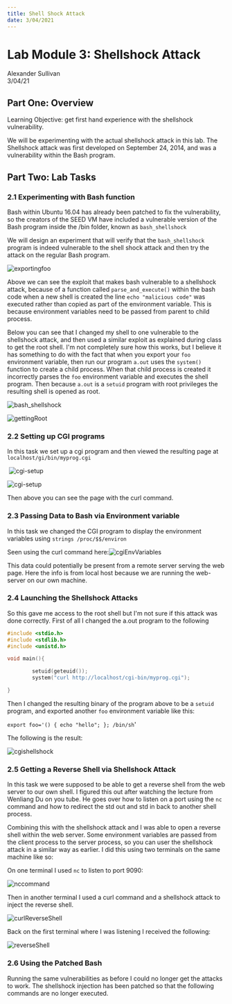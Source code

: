 ```yaml
---
title: Shell Shock Attack
date: 3/04/2021
---
```




# Lab Module 3: Shellshock  Attack

Alexander Sullivan  
3/04/21

## Part One: Overview

Learning Objective: get first hand experience with the shellshock vulnerability.

We will be experimenting with the actual shellshock attack in this lab. The Shellshock attack was first developed on September 24, 2014, and was a vulnerability within the Bash program.

## Part Two: Lab Tasks

### 2.1 Experimenting with Bash function

Bash within Ubuntu 16.04 has already been patched to fix the vulnerability, so the creators of the SEED VM have included a vulnerable version of the Bash program inside the /bin folder, known as  `bash_shellshock`

We will design an experiment that will verify that the `bash_shellshock` program is indeed vulnerable to the shell shock attack and then try the attack on the regular Bash program.

![exportingfoo](/images/exportingfoo.png)

Above we can see the exploit that makes bash vulnerable to a shellshock attack, because of a function called `parse_and_execute()` within the bash code when a new shell is created the line `echo "malicious code"` was executed rather than copied as part of the environment variable. This is because environment variables need to be passed from parent to child process. 

Below you can see that I changed my shell to one vulnerable to the shellshock attack, and then used a similar exploit as explained during class to get the root shell. I'm not completely sure how this works, but I believe it has something to do with the fact that when you export your `foo` environment variable, then run our program `a.out`  uses the `system()` function to create a child process. When that child process is created it incorrectly parses the `foo` environment variable and executes the shell program. Then because `a.out` is a `setuid` program with root privileges the resulting shell is opened as root.

![bash_shellshock](images/bash_shellshock.png)

![gettingRoot](/images/gettingRoot.png)

### 2.2 Setting up CGI programs

In this task we set up a cgi program and then viewed the resulting page at `localhost/gi/bin/myprog.cgi`

​							 ![cgi-setup](/images/cgi-setup.png)

![cgi-setup](/images/curlcgi.png)

Then above you can see the page with the curl command.

### 2.3 Passing Data to Bash via Environment variable

In this task we changed the CGI program to display the environment variables  using  `strings /proc/$$/environ`

Seen using the curl command here:![cgiEnvVariables](/images/cgiEnvVariables.png)

This data could potentially be present from a remote server serving the web page. Here the info is from local host because we are running the web-server on our own machine.

### 2.4 Launching the Shellshock Attacks

So this gave me access to the root shell but I'm not sure if this attack was done correctly. First of all I changed the a.out program to the following

```c
#include <stdio.h>
#include <stdlib.h>
#include <unistd.h>

void main(){

        setuid(geteuid());
        system("curl http://localhost/cgi-bin/myprog.cgi");

}

```

Then I changed the resulting binary of the program above to be a `setuid` program, and exported another `foo` environment variable like this:

`export foo='() { echo "hello"; }; /bin/sh`' 

The following is the result:

![cgishellshock](/images/cgishellshock.png)

### 2.5 Getting a Reverse Shell via Shellshock Attack

In this task we were supposed to be able to get a reverse shell from the web server to our own shell. I figured this out after watching the lecture from Wenliang Du on you tube. He goes over how to listen on a port using the `nc` command and how to redirect the std out and std in back to another shell process. 

Combining this with the shellshock attack and I was able to open a reverse shell within the web server. Some environment variables are passed from the client process to the server process, so you can user the shellshock attack in a similar way as earlier. I did this using two terminals on the same machine like so:

On one terminal I used `nc` to listen to port 9090:

![nccommand](/images/nccommand.png)

Then in another terminal I used a curl command and a shellshock attack to inject the reverse shell.

![curlReverseShell](/images/curlReverseShell.png)

Back on the first  terminal where I was listening I received the following:

![reverseShell](/images/reverseShell.png)

### 2.6 Using the Patched Bash

Running the same vulnerabilities as before I could no longer get the attacks to work. The shellshock injection has been patched so that the following commands are no longer executed.